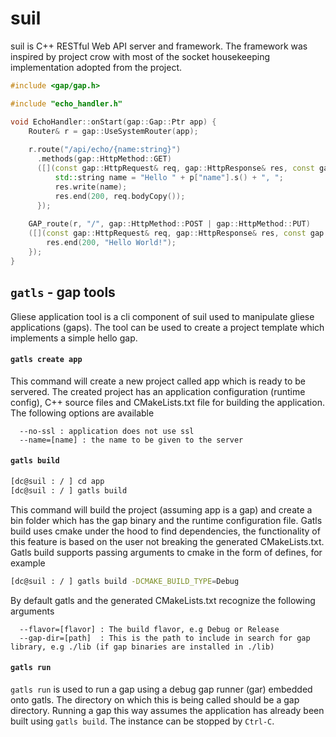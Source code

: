 # suil
suil is C++ RESTful Web API server and framework. The framework was inspired by project crow with most of the socket
housekeeping implementation adopted from the project.
```C++
#include <gap/gap.h>

#include "echo_handler.h"

void EchoHandler::onStart(gap::Gap::Ptr app) {
    Router& r = gap::UseSystemRouter(app);
    
    r.route("/api/echo/{name:string}")
      .methods(gap::HttpMethod::GET)
      ([](const gap::HttpRequest& req, gap::HttpResponse& res, const gap::RouteParams& p) {
          std::string name = "Hello " + p["name"].s() + ", ";
          res.write(name);
          res.end(200, req.bodyCopy());
      });
      
    GAP_route(r, "/", gap::HttpMethod::POST | gap::HttpMethod::PUT)
    ([](const gap::HttpRequest& req, gap::HttpResponse& res, const gap::RouteParams& /*p*/) {
        res.end(200, "Hello World!");
    });
}
```

## `gatls` - gap tools
Gliese application tool is a cli component of suil used to manipulate gliese applications (gaps). The tool can be used to create  a project template which implements a simple hello gap.

#### `gatls create app`

This command will create a new project called app which is ready to be servered. The created project has an application configuration (runtime config), C++ source files and CMakeLists.txt file for building the application. The following options are available
```
  --no-ssl : application does not use ssl
  --name=[name] : the name to be given to the server
```

#### `gatls build`
```bash
[dc@suil : / ] cd app
[dc@suil : / ] gatls build
```
This command will build the project (assuming app is a gap) and create a bin folder which has the gap binary and the runtime configuration file. Gatls build uses cmake under the hood to find dependencies, the functionality of this feature is based on the user not breaking the generated CMakeLists.txt. Gatls build supports passing arguments to cmake in the form of defines, for example
```bash
[dc@suil : / ] gatls build -DCMAKE_BUILD_TYPE=Debug
```
By default gatls and the generated CMakeLists.txt recognize the following arguments
```
  --flavor=[flavor] : The build flavor, e.g Debug or Release
  --gap-dir=[path]  : This is the path to include in search for gap library, e.g ./lib (if gap binaries are installed in ./lib)
```

#### `gatls run`
`gatls run` is used to run a gap using a debug gap runner (gar) embedded onto gatls. The directory on which this is being called should be a gap directory. Running a gap this way assumes the application has already been built using `gatls build`. The instance can be stopped by `Ctrl-C`.
